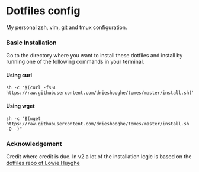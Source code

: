 # Dotfiles config
My personal zsh, vim, git and tmux configuration.

### Basic Installation

Go to the directory where you want to install these dotfiles and install by running one of the following commands in your terminal.

#### Using curl

```shell
sh -c "$(curl -fsSL https://raw.githubusercontent.com/drieshooghe/tomes/master/install.sh)"
```

#### Using wget

```shell
sh -c "$(wget https://raw.githubusercontent.com/drieshooghe/tomes/master/install.sh -O -)"
```

### Acknowledgement
Credit where credit is due.
In v2 a lot of the installation logic is based on the [dotfiles repo of Lowie Huyghe](https://github.com/LowieHuyghe/dotfiles)
